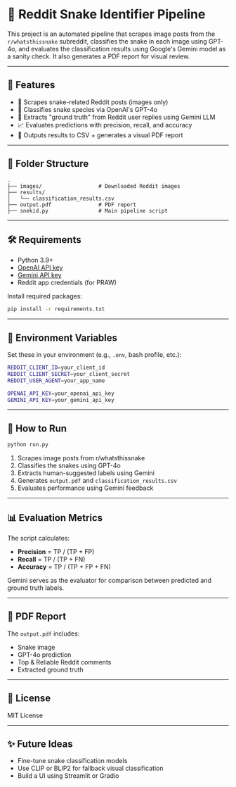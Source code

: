 # 🐍 Reddit Snake Identifier Pipeline

This project is an automated pipeline that scrapes image posts from the `r/whatsthissnake` subreddit, classifies the snake in each image using GPT-4o, and evaluates the classification results using Google's Gemini model as a sanity check. It also generates a PDF report for visual review.

---

## 🔧 Features

- 🔎 Scrapes snake-related Reddit posts (images only)
- 🧠 Classifies snake species via OpenAI's GPT-4o
- 📜 Extracts "ground truth" from Reddit user replies using Gemini LLM
- 📈 Evaluates predictions with precision, recall, and accuracy
- 📂 Outputs results to CSV + generates a visual PDF report

---

## 📁 Folder Structure

```
.
├── images/                  # Downloaded Reddit images
├── results/
│   └── classification_results.csv
├── output.pdf               # PDF report
├── snekid.py                # Main pipeline script
```

---

## 🛠️ Requirements

- Python 3.9+
- [OpenAI API key](https://platform.openai.com/account/api-keys)
- [Gemini API key](https://makersuite.google.com/app)
- Reddit app credentials (for PRAW)

Install required packages:

```bash
pip install -r requirements.txt
```

---

## 🔑 Environment Variables

Set these in your environment (e.g., `.env`, bash profile, etc.):


```bash
REDDIT_CLIENT_ID=your_client_id
REDDIT_CLIENT_SECRET=your_client_secret
REDDIT_USER_AGENT=your_app_name

OPENAI_API_KEY=your_openai_api_key
GEMINI_API_KEY=your_gemini_api_key
```

---

## 🚀 How to Run

```bash
python run.py
```

1. Scrapes image posts from r/whatsthissnake
2. Classifies the snakes using GPT-4o
3. Extracts human-suggested labels using Gemini
4. Generates `output.pdf` and `classification_results.csv`
5. Evaluates performance using Gemini feedback

---

## 📊 Evaluation Metrics

The script calculates:
- **Precision** = TP / (TP + FP)
- **Recall** = TP / (TP + FN)
- **Accuracy** = TP / (TP + FP + FN)

Gemini serves as the evaluator for comparison between predicted and ground truth labels.

---

## 📸 PDF Report

The `output.pdf` includes:
- Snake image
- GPT-4o prediction
- Top & Reliable Reddit comments
- Extracted ground truth

---

## 📄 License

MIT License

---

## ✨ Future Ideas

- Fine-tune snake classification models
- Use CLIP or BLIP2 for fallback visual classification
- Build a UI using Streamlit or Gradio
